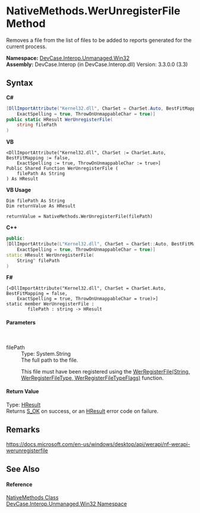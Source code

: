 # NativeMethods.WerUnregisterFile Method 
 

Removes a file from the list of files to be added to reports generated for the current process.

**Namespace:**&nbsp;<a href="N_DevCase_Interop_Unmanaged_Win32">DevCase.Interop.Unmanaged.Win32</a><br />**Assembly:**&nbsp;DevCase.Interop (in DevCase.Interop.dll) Version: 3.3.0.0 (3.3)

## Syntax

**C#**<br />
``` C#
[DllImportAttribute("Kernel32.dll", CharSet = CharSet.Auto, BestFitMapping = false, 
	ExactSpelling = true, ThrowOnUnmappableChar = true)]
public static HResult WerUnregisterFile(
	string filePath
)
```

**VB**<br />
``` VB
<DllImportAttribute("Kernel32.dll", CharSet := CharSet.Auto, BestFitMapping := false, 
	ExactSpelling := true, ThrowOnUnmappableChar := true>]
Public Shared Function WerUnregisterFile ( 
	filePath As String
) As HResult
```

**VB Usage**<br />
``` VB Usage
Dim filePath As String
Dim returnValue As HResult

returnValue = NativeMethods.WerUnregisterFile(filePath)
```

**C++**<br />
``` C++
public:
[DllImportAttribute(L"Kernel32.dll", CharSet = CharSet::Auto, BestFitMapping = false, 
	ExactSpelling = true, ThrowOnUnmappableChar = true)]
static HResult WerUnregisterFile(
	String^ filePath
)
```

**F#**<br />
``` F#
[<DllImportAttribute("Kernel32.dll", CharSet = CharSet.Auto, BestFitMapping = false, 
	ExactSpelling = true, ThrowOnUnmappableChar = true)>]
static member WerUnregisterFile : 
        filePath : string -> HResult 

```


#### Parameters
&nbsp;<dl><dt>filePath</dt><dd>Type: System.String<br />The full path to the file. 

 This file must have been registered using the <a href="M_DevCase_Interop_Unmanaged_Win32_NativeMethods_WerRegisterFile">WerRegisterFile(String, WerRegisterFileType, WerRegisterFileTypeFlags)</a> function.</dd></dl>

#### Return Value
Type: <a href="T_DevCase_Interop_Unmanaged_Win32_Enums_HResult">HResult</a><br />Returns <a href="T_DevCase_Interop_Unmanaged_Win32_Enums_HResult">S_OK</a> on success, or an <a href="T_DevCase_Interop_Unmanaged_Win32_Enums_HResult">HResult</a> error code on failure.

## Remarks
<a href="https://docs.microsoft.com/en-us/windows/desktop/api/werapi/nf-werapi-werunregisterfile" target="_blank">https://docs.microsoft.com/en-us/windows/desktop/api/werapi/nf-werapi-werunregisterfile</a>

## See Also


#### Reference
<a href="T_DevCase_Interop_Unmanaged_Win32_NativeMethods">NativeMethods Class</a><br /><a href="N_DevCase_Interop_Unmanaged_Win32">DevCase.Interop.Unmanaged.Win32 Namespace</a><br />